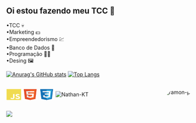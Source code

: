 ## Oi estou fazendo meu TCC 🥵

•TCC 💀<br>
•Marketing 💵<br>
•Empreendedorismo 💹<br>
•Banco de Dados 🎲<br>
•Programação 👩‍💻<br>
•Desing 🖼<br>

[![Anurag's GitHub stats](https://github-readme-stats.vercel.app/api?username=N4thannm&theme=merko&show_icons=true)](https://github.com/anuraghazra/github-readme-stats)
[![Top Langs](https://github-readme-stats.vercel.app/api/top-langs/?username=N4thannm&theme=tokyonight&layout=compact)](https://github.com/anuraghazra/github-readme-stats)

<div style="display: inline_block"><br>
  <img align="center" alt="Nathann-Js" height="30" width="40" src="https://raw.githubusercontent.com/devicons/devicon/master/icons/javascript/javascript-plain.svg">
  <img align="center" alt="Nathan-HTML" height="30" width="40" src="https://raw.githubusercontent.com/devicons/devicon/master/icons/html5/html5-original.svg">
  <img align="center" alt="Nathan-CSS" height="30" width="40" src="https://raw.githubusercontent.com/devicons/devicon/master/icons/css3/css3-original.svg">
   <img align="center" alt="Nathan-KT" height="30" width="40" src="https://cdn.jsdelivr.net/gh/devicons/devicon/icons/kotlin/kotlin-original.svg">
  <img align="right" alt="ramon-pic" height="150" style="border-radius:50px;" src="https://www.rioverdeagora.com.br/uploads/noticias/28186ea6dea04e89bf27a7fb7151a39f_1643753457.jpg">
</div>
  
  ##
 
<div> 
  <a href="https://www.linkedin.com/in/Nathan-a43696266/" target="_blank"><img src="https://img.shields.io/badge/-LinkedIn-%230077B5?style=for-the-badge&logo=linkedin&logoColor=white" target="_blank"></a> 
</div>
